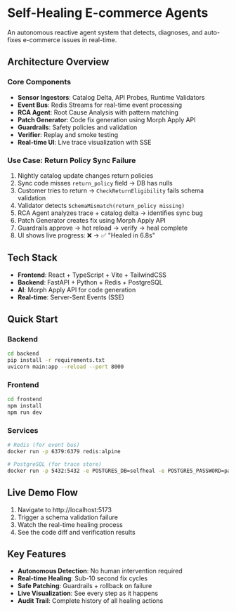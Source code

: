 # Self-Healing E-commerce Agents

An autonomous reactive agent system that detects, diagnoses, and auto-fixes e-commerce issues in real-time.

## Architecture Overview

### Core Components
- **Sensor Ingestors**: Catalog Delta, API Probes, Runtime Validators
- **Event Bus**: Redis Streams for real-time event processing
- **RCA Agent**: Root Cause Analysis with pattern matching
- **Patch Generator**: Code fix generation using Morph Apply API
- **Guardrails**: Safety policies and validation
- **Verifier**: Replay and smoke testing
- **Real-time UI**: Live trace visualization with SSE

### Use Case: Return Policy Sync Failure
1. Nightly catalog update changes return policies
2. Sync code misses `return_policy` field → DB has nulls
3. Customer tries to return → `CheckReturnEligibility` fails schema validation
4. Validator detects `SchemaMismatch(return_policy missing)`
5. RCA Agent analyzes trace + catalog delta → identifies sync bug
6. Patch Generator creates fix using Morph Apply API
7. Guardrails approve → hot reload → verify → heal complete
8. UI shows live progress: ❌ → ✅ "Healed in 6.8s"

## Tech Stack
- **Frontend**: React + TypeScript + Vite + TailwindCSS
- **Backend**: FastAPI + Python + Redis + PostgreSQL
- **AI**: Morph Apply API for code generation
- **Real-time**: Server-Sent Events (SSE)

## Quick Start

### Backend
```bash
cd backend
pip install -r requirements.txt
uvicorn main:app --reload --port 8000
```

### Frontend
```bash
cd frontend
npm install
npm run dev
```

### Services
```bash
# Redis (for event bus)
docker run -p 6379:6379 redis:alpine

# PostgreSQL (for trace store)
docker run -p 5432:5432 -e POSTGRES_DB=selfheal -e POSTGRES_PASSWORD=password postgres:13
```

## Live Demo Flow
1. Navigate to http://localhost:5173
2. Trigger a schema validation failure
3. Watch the real-time healing process
4. See the code diff and verification results

## Key Features
- **Autonomous Detection**: No human intervention required
- **Real-time Healing**: Sub-10 second fix cycles
- **Safe Patching**: Guardrails + rollback on failure
- **Live Visualization**: See every step as it happens
- **Audit Trail**: Complete history of all healing actions